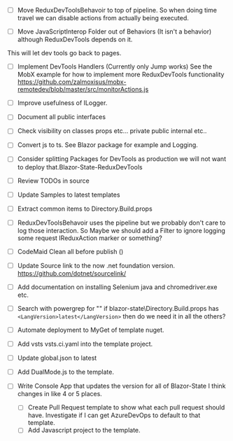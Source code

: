 - [ ] Move ReduxDevToolsBehavoir to top of pipeline.
So when doing time travel we can disable actions from actually being executed.

- [ ] Move JavaScriptInterop Folder out of Behaviors (It isn't a behavior) although ReduxDevTools depends on it.

This will let dev tools go back to pages.

- [ ] Implement DevTools Handlers (Currently only Jump works)
See the MobX example for how to implement more ReduxDevTools functionality
https://github.com/zalmoxisus/mobx-remotedev/blob/master/src/monitorActions.js

- [ ] Improve usefulness of ILogger.
- [ ] Document all public interfaces
- [ ] Check visibility on classes props etc... private public internal etc..
- [ ] Convert js to ts.  See Blazor package for example and Logging.
- [ ] Consider splitting Packages for DevTools as production we will not want to deploy that.Blazor-State-ReduxDevTools
- [ ] Review TODOs in source
- [ ] Update Samples to latest templates
- [ ] Extract common items to Directory.Build.props
- [ ] ReduxDevToolsBehavoir uses the pipeline but we probably don't care to log those interaction.
So Maybe we should add a Filter to ignore logging some request IReduxAction marker or something?
- [ ] CodeMaid Clean all before publish ()

- [ ] Update Source link to the now .net foundation version. https://github.com/dotnet/sourcelink/ 

- [ ] Add documentation on installing Selenium java and chromedriver.exe etc.
- [ ] Search with powergrep for "<LangVersion>"
    if blazor-state\Directory.Build.props has `<LangVersion>latest</LangVersion>` then do we need it in all the others?

- [ ] Automate deployment to MyGet of template nuget.
- [ ] Add vsts vsts.ci.yaml into the template project.
- [ ] Update global.json to latest
- [ ] Add DualMode.js to the template.
- [ ] Write Console App that updates the version for all of Blazor-State 
   I think changes in like 4 or 5 places.


   - [ ] Create Pull Request template to show what each pull request should have.  Investigate if I can get AzureDevOps to default to that template.
   - [ ] Add Javascript project to the template.